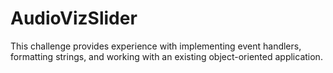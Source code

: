 # AudioVizSlider
This challenge provides experience with implementing event handlers, formatting strings, and working with an existing object-oriented application.
